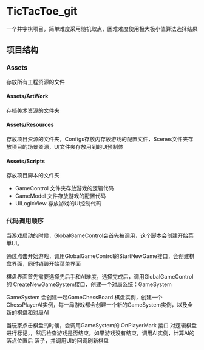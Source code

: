 # TicTacToe_git
 一个井字棋项目，简单难度采用随机取点，困难难度使用极大极小值算法选择结果

 ## 项目结构

 ### Assets
存放所有工程资源的文件
#### Assets/ArtWork
存档美术资源的文件夹
#### Assets/Resources
存放项目资源的文件夹，Configs存放内存放游戏的配置文件，Scenes文件夹存放项目的场景资源，UI文件夹存放用到的UI预制体
#### Assets/Scripts
存放项目脚本的文件夹

- GameControl 文件夹存放游戏的逻辑代码
- GameModel 文件存放游戏的配置代码
- UILogicView 存放游戏的UI控制代码

### 代码调用顺序

当游戏启动的时候，GlobalGameControl会首先被调用，这个脚本会创建开始菜单UI。

通过点击开始游戏，调用GlobalGameControl的StartNewGame接口，会创建棋盘界面，同时销毁开始菜单界面

棋盘界面首先需要选择先后手和AI难度，选择完成后，调用GlobalGameControl的 CreateNewGameSystem接口，创建一个对局系统：GameSystem

GameSystem 会创建一起GameChessBoard 棋盘实例，创建一个ChessPlayerAI实例，每一局游戏都会创建一个新的GameSystem实例，以及全新的棋盘和对局AI

当玩家点击棋盘的时候，会调用GameSystem的 OnPlayerMark 接口 对逻辑棋盘进行标记，，然后检查游戏是否结束，如果游戏没有结束，调用AI实例，计算AI的落点位置后
落子，并调用UI的回调刷新棋盘
